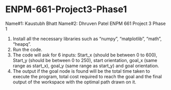 # ENPM-661-Project3-Phase1
Name#1: Kaustubh Bhatt
Name#2: Dhruven Patel
ENPM 661 Project 3 Phase 1
1. Install all the necessary libraries such as “numpy”, “matplotlib”, “math”, “heapq”.
2. Run the code.
3. The code will ask for 6 inputs: Start_x (should be between 0 to 600), Start_y (should be between 0 to 250), start orientation, goal_x (same range as start_x), goal_y (same range as start_y) and goal orientation.
4. The output if the goal node is found will be the total time taken to execute the program, total cost required to reach the goal and the final output of the workspace with the optimal path drawn on it.
